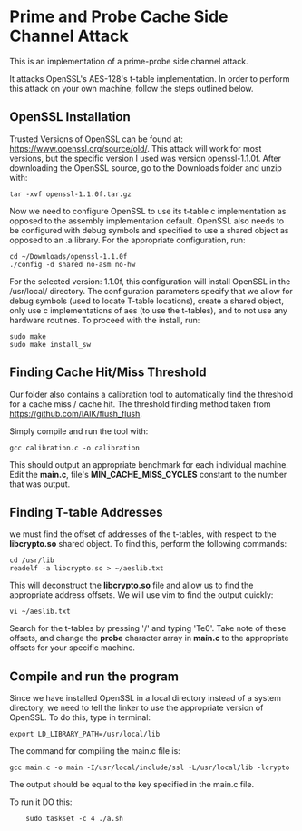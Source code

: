 # Prime and Probe Cache Side Channel Attack

This is an implementation of a prime-probe side channel attack. 

It attacks OpenSSL's AES-128's t-table implementation. In order to perform this attack on your own machine,
follow the steps outlined below.

## OpenSSL Installation

Trusted Versions of OpenSSL can be found at: https://www.openssl.org/source/old/. This attack will work for most
versions, but the specific version I used was version openssl-1.1.0f. After downloading the OpenSSL source, go to
the Downloads folder and unzip with:

    tar -xvf openssl-1.1.0f.tar.gz

Now we need to configure OpenSSL to use its t-table c implementation as opposed to the assembly implementation default.
OpenSSL also needs to be configured with debug symbols and specified to use a shared object as opposed to an .a library.
For the appropriate configuration, run:

    cd ~/Downloads/openssl-1.1.0f
    ./config -d shared no-asm no-hw

For the selected version: 1.1.0f, this configuration will install OpenSSL in the /usr/local/ directory. The configuration parameters specify
that we allow for debug symbols (used to locate T-table locations), create a shared object, only use c implementations of aes
(to use the t-tables), and to not use any hardware routines. To proceed with the install, run:

    sudo make
    sudo make install_sw

## Finding Cache Hit/Miss Threshold

Our folder also contains a calibration tool to automatically find the threshold for a cache miss / cache hit. 
The threshold finding method taken from https://github.com/IAIK/flush_flush. 

Simply compile and run the tool with:

    gcc calibration.c -o calibration

This should output an appropriate benchmark for each individual machine. 
Edit the **main.c**,  file's **MIN_CACHE_MISS_CYCLES**
constant to the number that was output.

## Finding T-table Addresses

we must find the offset of addresses of the t-tables,
with respect to the **libcrypto.so** shared object. To find this, perform the following commands:

    cd /usr/lib
    readelf -a libcrypto.so > ~/aeslib.txt
    
This will deconstruct the **libcrypto.so** file and allow us to find the appropriate address offsets. We will use vim to find the
output quickly:

    vi ~/aeslib.txt

Search for the t-tables by pressing '/' and typing 'Te0'. Take note of these offsets, and change the **probe** character array
in **main.c** to the appropriate offsets for your specific machine.

## Compile and run the program

Since we have installed OpenSSL in a local directory instead of a system directory, we need to tell the linker to use the
appropriate version of OpenSSL. To do this, type in terminal:

    export LD_LIBRARY_PATH=/usr/local/lib

The command for compiling the main.c file is:

    gcc main.c -o main -I/usr/local/include/ssl -L/usr/local/lib -lcrypto
    
The output should be equal to the key specified in the main.c file.

To run it DO this:
```
    sudo taskset -c 4 ./a.sh
